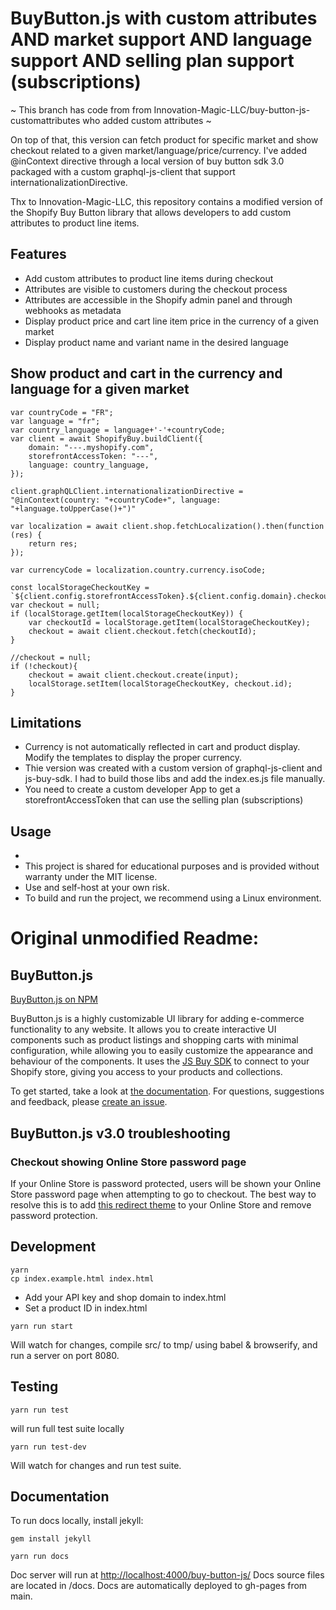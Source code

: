 # BuyButton.js with custom attributes AND market support AND language support AND selling plan support (subscriptions)

~ This branch has code from from Innovation-Magic-LLC/buy-button-js-customattributes who added custom attributes ~

On top of that, this version can fetch product for specific market and show checkout related to a given market/language/price/currency.
I've added @inContext directive through a local version of buy button sdk 3.0 packaged with a custom graphql-js-client that support internationalizationDirective.

Thx to Innovation-Magic-LLC, this repository contains a modified version of the Shopify Buy Button library that allows developers to add custom attributes to product line items.

## Features

- Add custom attributes to product line items during checkout
- Attributes are visible to customers during the checkout process
- Attributes are accessible in the Shopify admin panel and through webhooks as metadata
- Display product price and cart line item price in the currency of a given market
- Display product name and variant name in the desired language

## Show product and cart in the currency and language for a given market

```
var countryCode = "FR";
var language = "fr";
var country_language = language+'-'+countryCode;
var client = await ShopifyBuy.buildClient({
    domain: "---.myshopify.com",
    storefrontAccessToken: "---",
    language: country_language,
});

client.graphQLClient.internationalizationDirective = "@inContext(country: "+countryCode+", language: "+language.toUpperCase()+")"

var localization = await client.shop.fetchLocalization().then(function (res) {
    return res;
});

var currencyCode = localization.country.currency.isoCode;

const localStorageCheckoutKey = `${client.config.storefrontAccessToken}.${client.config.domain}.checkoutId`;
var checkout = null;
if (localStorage.getItem(localStorageCheckoutKey)) {
    var checkoutId = localStorage.getItem(localStorageCheckoutKey);
    checkout = await client.checkout.fetch(checkoutId);
}

//checkout = null;
if (!checkout){
    checkout = await client.checkout.create(input);
    localStorage.setItem(localStorageCheckoutKey, checkout.id);
}
```

## Limitations

- Currency is not automatically reflected in cart and product display. Modify the templates to display the proper currency.
- Thie version was created with a custom version of graphql-js-client and js-buy-sdk. I had to build those libs and add the index.es.js file manually.
- You need to create a custom developer App to get a storefrontAccessToken that can use the selling plan (subscriptions)

## Usage

-
- This project is shared for educational purposes and is provided without warranty under the MIT license.
- Use and self-host at your own risk.
- To build and run the project, we recommend using a Linux environment.

# Original unmodified Readme:

## BuyButton.js

[BuyButton.js on NPM](https://www.npmjs.com/package/@shopify/buy-button-js)

BuyButton.js is a highly customizable UI library for adding e-commerce functionality to any website. It allows you to create interactive UI components such as product listings and shopping carts with minimal configuration, while allowing you to easily customize the appearance and behaviour of the components.
It uses the [JS Buy SDK](http://shopify.github.io/js-buy-sdk/) to connect to your Shopify store, giving you access to your products and collections.

To get started, take a look at [the documentation](http://shopify.github.io/buy-button-js/).
For questions, suggestions and feedback, please <a href="https://github.com/Shopify/buy-button-js/issues">create an issue</a>.

## BuyButton.js v3.0 troubleshooting

### Checkout showing Online Store password page

If your Online Store is password protected, users will be shown your Online Store password page when attempting to go to checkout. The best way to resolve this is to add [this redirect theme](https://github.com/instantcommerce/shopify-headless-theme) to your Online Store and remove password protection.

## Development

```
yarn
cp index.example.html index.html
```

- Add your API key and shop domain to index.html
- Set a product ID in index.html

```
yarn run start

```

Will watch for changes, compile src/ to tmp/ using babel & browserify, and run a server on port 8080.

## Testing

```
yarn run test
```

will run full test suite locally

```
yarn run test-dev
```

Will watch for changes and run test suite.

## Documentation

To run docs locally, install jekyll:

```
gem install jekyll
```

```
yarn run docs
```

Doc server will run at <http://localhost:4000/buy-button-js/>
Docs source files are located in /docs.
Docs are automatically deployed to gh-pages from main.

